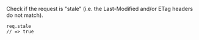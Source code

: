 Check if the request is "stale" (i.e. the Last-Modified and/or ETag headers do not match).

```
req.stale
// => true
```
